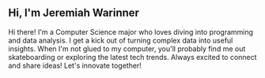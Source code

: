 ## Hi, I'm Jeremiah Warinner 
Hi there! I'm a Computer Science major who loves diving into programming and data analysis. I get a kick out of turning complex data into useful insights. When I'm not glued to my computer, you'll probably find me out skateboarding or exploring the latest tech trends. Always excited to connect and share ideas! Let's innovate together!


